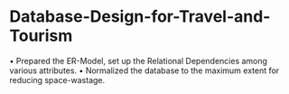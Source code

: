 # Database-Design-for-Travel-and-Tourism

• Prepared the ER-Model, set up the Relational Dependencies among various attributes. 
• Normalized the database to the maximum extent for reducing space-wastage.
